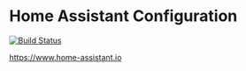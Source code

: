 # Home Assistant Configuration

[![Build Status](https://travis-ci.org/miclip/homeassistant-config.svg?branch=master)](https://travis-ci.org/miclip/homeassistant-config)

https://www.home-assistant.io

